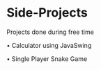 # Side-Projects
Projects done during free time

• Calculator using JavaSwing 

• Single Player Snake Game
				
